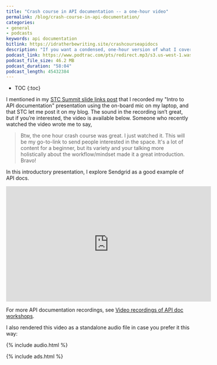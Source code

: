 ```yaml
---
title: "Crash course in API documentation -- a one-hour video"
permalink: /blog/crash-course-in-api-documentation/
categories:
- general
- podcasts
keywords: api documentation
bitlink: https://idratherbewriting.site/crashcourseapidocs
description: "If you want a condensed, one-hour version of what I cover in my API documentation workshop, check out this crash-course video."
podcast_link: https://www.podtrac.com/pts/redirect.mp3/s3.us-west-1.wasabisys.com/idbwmedia.com/podcasts/api_docs_crash_course.mp3
podcast_file_size: 46.2 MB
podcast_duration: "58:04"
podcast_length: 45432384
---
```


* TOC
{:toc}

I mentioned in my [STC Summit slide links post](/blog/my-slide-links-times-stc-summit/#apidoc) that I recorded my "Intro to API documentation" presentation using the on-board mic on my laptop, and that STC let me post it on my blog. The sound in the recording isn’t great, but if you’re interested, the video is available below. Someone who recently watched the video wrote me to say,

> Btw, the one hour crash course was great. I just watched it. This will be my go-to-link to send people interested in the space. It's a lot of content for a beginner, but its variety and your talking more holistically about the workflow/mindset made it a great introduction. Bravo!

In this introductory presentation, I explore Sendgrid as a good example of API docs.

<iframe width="560" height="315" src="https://www.youtube.com/embed/5pzhtrrtkXY" frameborder="0" allow="accelerometer; autoplay; encrypted-media; gyroscope; picture-in-picture" allowfullscreen></iframe>

For more API documentation recordings, see [Video recordings of API doc workshops](/learnapidoc/docapis_course_videos.html).

I also rendered this video as a standalone audio file in case you prefer it this way:

{% include audio.html %}

{% include ads.html %}
